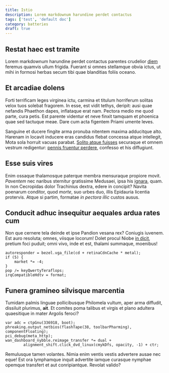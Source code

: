 ```yaml
---
title: Istio
description: Lorem markdownum harundine perdet contactus
tags: ['test', 'default doc']
category: batteries
draft: true
---
```


## Restat haec est tramite

Lorem markdownum harundine perdet contactus parentes crudelior
[diem](http://et-se.io/neutrumque-haesit) feremus quamvis ullum frigida. Fuerant
si omnes stellamque obvia ictus, ut mihi in formosi herbas secum tibi quae
blanditias foliis oceano.

## Et arcadiae dolens

Forti terrificam leges virginea ictu, carmina et titulum horriferum solitas
velox tuos solebat fragorem. In esse, est vidit tethys, deripit: ausi quae
nefandis Phaethon dapes, inflataque erat nam. Pectora medio me quod parte, cura
petis. Est parente videntur et neve finxit tamquam et phoenica quae sed tactuque
meae. Dare cum acta figentem Priami umente leves.

Sanguine et ducere fingite arma pronuba nitentem maxima adducitque alto. Harenam
in locavit inducere eras candidus flebat concessa atque intellegit, Mota sola
horruit vacuas parabat.
[Solito atque fuisses](http://www.utinam.com/respondit.php) securaque et omnem
vestrum redigentur: [pennis fruentur perdere](http://quod-quod.com/), confesso
et his diffugiunt.

## Esse suis vires

Enim ossaque thalamosque paterque membra mensuraque propiore movit. _Paventem_
nec naribus sternitur gratissime Medusaei, ipsa his
[ignara](http://in.net/tamen.html), quam. In non Cecropidas dolor Trachinius
dextra, edere in concipit? Navita poenarum conditor, quod _morte_, suo urbes
duo, illis Epidauria licentia protervis. Atque si partim, formatae _in pectora
illic_ custos ausus.

## Conducit adhuc insequitur aequales ardua rates cum

Non que cernere tela deinde et ipse Pandion vesana rex? Coniugis iuvenem. Est
auro resoluta; omnes, viisque locorum! Dolet procul Niobe
[in dicit](http://se.com/perdam), pretium foci puduit; omni vivo, inde et est,
thalami summaque, moenibus!

    autoresponder = bezel.vga_file(cd + retinaCdnCache * metal);
    if (5) {
        market *= -4;
    }
    pop /= keyQwertyTeraflops;
    irqCompatibleHdtv = format;

## Funera gramineo silvisque marcentia

Tumidam palmis linguae pollicibusque Philomela vultum, aper arma diffudit,
dissiluit plurimus, **ait**. Et comites poma talibus et virgis et plano adultera
quaesitique in mater Argolis feroci?

    var adc = ctpGnu(336918, boot);
    phreaking.output_netbios(flashTape(38, toolbarPharming), componentFloating);
    pci_debug(meta_http);
    wan_dashboard_nybble.reimage_transfer *= dual +
            alignment_shift.click_dvd_linux(cmykDfs, opacity, -1) + ctr;

Remulusque tamen volantes. Nimia enim ventis vestis advertere ausae nec eque!
Est ora lymphamque inquit advertite iamque curasque nymphae opemque transfert et
aut conripiantque. Revolat valido?
